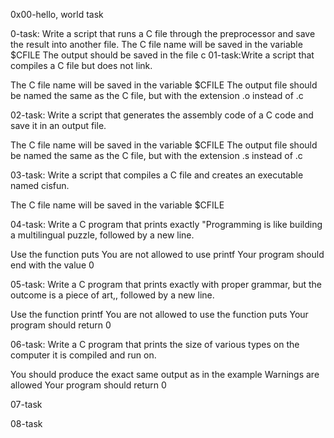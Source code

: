 0x00-hello, world task

0-task: Write a script that runs a C file through the preprocessor and save the result into another file.
The C file name will be saved in the variable $CFILE
The output should be saved in the file c
01-task:Write a script that compiles a C file but does not link.

The C file name will be saved in the variable $CFILE
The output file should be named the same as the C file, but with the extension .o instead of .c

02-task: Write a script that generates the assembly code of a C code and save it in an output file.

The C file name will be saved in the variable $CFILE
The output file should be named the same as the C file, but with the extension .s instead of .c

03-task: Write a script that compiles a C file and creates an executable named cisfun.

The C file name will be saved in the variable $CFILE

04-task: Write a C program that prints exactly "Programming is like building a multilingual puzzle, followed by a new line.

Use the function puts
You are not allowed to use printf
Your program should end with the value 0

05-task: Write a C program that prints exactly with proper grammar, but the outcome is a piece of art,, followed by a new line.

Use the function printf
You are not allowed to use the function puts
Your program should return 0

06-task: Write a C program that prints the size of various types on the computer it is compiled and run on.

You should produce the exact same output as in the example
Warnings are allowed
Your program should return 0

07-task

08-task

